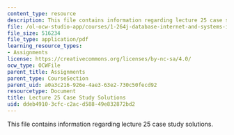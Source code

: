 ```yaml
---
content_type: resource
description: This file contains information regarding lecture 25 case study solutions.
file: /ol-ocw-studio-app/courses/1-264j-database-internet-and-systems-integration-technologies-fall-2013/ddeb49103cfcc2acd58849e832872bd2_MIT1_264JF13_L25_sol.pdf
file_size: 516234
file_type: application/pdf
learning_resource_types:
- Assignments
license: https://creativecommons.org/licenses/by-nc-sa/4.0/
ocw_type: OCWFile
parent_title: Assignments
parent_type: CourseSection
parent_uid: a0a3c216-926e-4ae3-63e2-730c50fecd92
resourcetype: Document
title: Lecture 25 Case Study Solutions
uid: ddeb4910-3cfc-c2ac-d588-49e832872bd2
---
```

This file contains information regarding lecture 25 case study solutions.